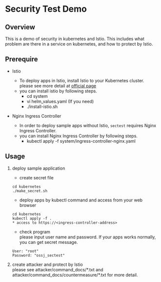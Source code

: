 # Security Test Demo

## Overview

This is a demo of security in kubernetes and Istio.
This includes what problem are there in a service on kubernetes, and how to protect by Istio.

## Prerequire

- Istio
  - To deploy apps in Istio, install Istio to your Kubernetes cluster.  
  please see more detail at [official page](https://istio.io/docs/setup/kubernetes/quick-start/)
  - you can install istio by following steps.
    - cd system
    - vi helm_values.yaml (If you need)
    - ./install-istio.sh

- Nginx Ingress Controller
  - In order to deploy sample apps without Istio, `sectest` requires Nginx Ingress Controller.
  - you can install Nginx Ingress Controller by following steps.
    - kubectl apply -f system/ingress-controller-nginx.yaml

## Usage

1. deploy sample application
    - create secret file
    ``` text
    cd kubernetes
    ./make_secret.sh
    ```

    - deploy apps by kubectl command and access from your web browser
    ``` text
    cd kubernetes
    kubectl apply -f .
    * access to https://<ingress-controller-address>
    ```

    - check program  
    please input user name and password. If your apps works normally, you can get secret message.
    ``` text
    User: "root"
    Password: "ossj_sectest"
    ```

2. create attacker and protect by Istio  
    please see attacker/command_docs/\*.txt and attacker/command_docs/countermeasure/\*.txt for more detail.

